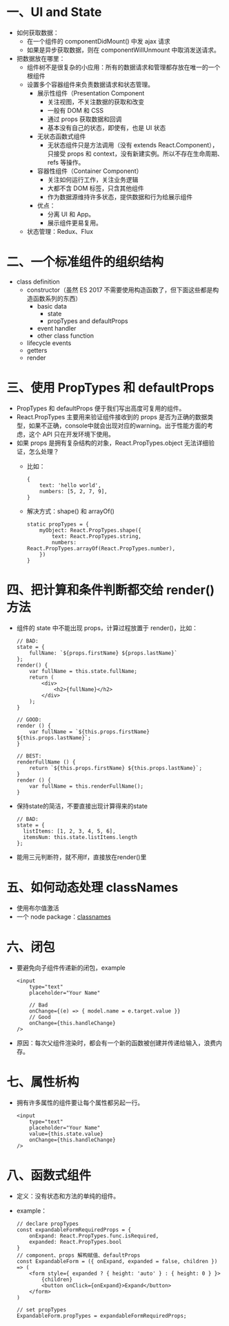# 一、UI and State
- 如何获取数据：
	- 在一个组件的 componentDidMount() 中发 ajax 请求
	- 如果是异步获取数据，则在 componentWillUnmount 中取消发送请求。
- 把数据放在哪里：
	- 组件树不是很复杂的小应用：所有的数据请求和管理都存放在唯一的一个根组件
	- 设置多个容器组件来负责数据请求和状态管理。
		- 展示性组件（Presentation Component
			- 关注视图，不关注数据的获取和改变
			- 一般有 DOM 和 CSS
			- 通过 props 获取数据和回调
			- 基本没有自己的状态，即使有，也是 UI 状态
		- 无状态函数式组件
			- 无状态组件只是方法调用（没有 extends React.Component），只接受 props 和 context，没有新建实例。所以不存在生命周期、refs 等操作。
		- 容器性组件（Container Component）
			- 关注如何运行工作，关注业务逻辑
			- 大都不含 DOM 标签，只含其他组件
			- 作为数据源维持许多状态，提供数据和行为给展示组件
		- 优点：
			- 分离 UI 和 App。
			- 展示组件更易复用。
	- 状态管理：Redux、Flux

# 二、一个标准组件的组织结构
- class definition
	- constructor（虽然 ES 2017 不需要使用构造函数了，但下面这些都是构造函数系列的东西）
		- basic data
			- state
			- propTypes and defaultProps
	   - event handler
	   - other class function
   - lifecycle events
   - getters
   - render


# 三、使用 PropTypes 和 defaultProps
- PropTypes 和 defaultProps 便于我们写出高度可复用的组件。
- React.PropTypes 主要用来验证组件接收到的 props 是否为正确的数据类型，如果不正确，console中就会出现对应的warning。出于性能方面的考虑，这个 API 只在开发环境下使用。
- 如果 props 是拥有复杂结构的对象，React.PropTypes.object 无法详细验证，怎么处理？
	- 比如：
	
		```
		{
			text: 'hello world',
		  	numbers: [5, 2, 7, 9],
		}
		```
	- 解决方式：shape() 和 arrayOf()
	
		```
		static propTypes = {
  			myObject: React.PropTypes.shape({
    			text: React.PropTypes.string,
    			numbers: React.PropTypes.arrayOf(React.PropTypes.number),
  			})
		}
		```

# 四、把计算和条件判断都交给 render() 方法
- 组件的 state 中不能出现 props，计算过程放置于 render()，比如：

	```
	// BAD:
	state = {
   		fullName: `${props.firstName} ${props.lastName}`
   	};
   	render() {
   		var fullName = this.state.fullName;
	   	return (
	   		<div>
	        	<h2>{fullName}</h2>
	      	</div>
	  	);
	}
	
	// GOOD: 
	render () {
		var fullName = `${this.props.firstName} ${this.props.lastName}`;
	}
	
	// BEST:
	renderFullName () {
  		return `${this.props.firstName} ${this.props.lastName}`;
	}
	render () {
  		var fullName = this.renderFullName();
	}
	```
- 保持state的简洁，不要直接出现计算得来的state

	```
	// BAD:
	state = {
      listItems: [1, 2, 3, 4, 5, 6],
      itemsNum: this.state.listItems.length
    };
    ```
- 能用三元判断符，就不用If，直接放在render()里

# 五、如何动态处理 classNames
- 使用布尔值激活
- 一个 node package：<a href="https://github.com/JedWatson/classnames">classnames</a>

# 六、闭包
- 要避免向子组件传递新的闭包，example

	```
	<input
		type="text"
	  	placeholder="Your Name"
	  	
	  	// Bad
	  	onChange={(e) => { model.name = e.target.value }}
	  	// Good
	  	onChange={this.handleChange}
	/>
	```
- 原因：每次父组件渲染时，都会有一个新的函数被创建并传递给输入，浪费内存。

# 七、属性析构
- 拥有许多属性的组件要让每个属性都另起一行。
	
	```
	<input
		type="text"
	  	placeholder="Your Name"
		value={this.state.value}
	  	onChange={this.handleChange}
	/>
	```

# 八、函数式组件
- 定义：没有状态和方法的单纯的组件。
- example：

	```
	// declare propTypes
	const expandableFormRequiredProps = {
		onExpand: React.PropTypes.func.isRequired,
		expanded: React.PropTypes.bool
	}
	// component、props 解构赋值、defaultProps
	const ExpandableForm = ({ onExpand, expanded = false, children }) => (
		<form style={ expanded ? { height: 'auto' } : { height: 0 } }>
			{children}
		    <button onClick={onExpand}>Expand</button>
		</form>
	)
	
	// set propTypes
	ExpandableForm.propTypes = expandableFormRequiredProps;
	```